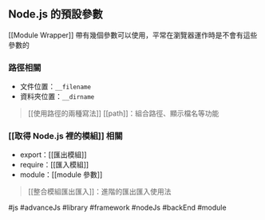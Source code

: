 ## Node.js 的預設參數
[[Module Wrapper]] 帶有幾個參數可以使用，平常在瀏覽器運作時是不會有這些參數的

### 路徑相關
- 文件位置：`__filename`
- 資料夾位置：`__dirname`

> [[使用路徑的兩種寫法]]
> [[path]]：組合路徑、顯示檔名等功能

### [[取得 Node.js 裡的模組]] 相關
- export：[[匯出模組]]
- require：[[匯入模組]]
- module：[[module 參數]]

> [[整合模組匯出匯入]]：進階的匯出匯入使用法

#js #advanceJs #library #framework #nodeJs #backEnd #module 